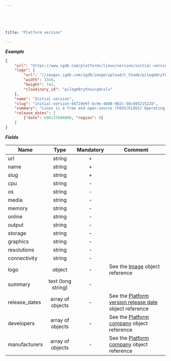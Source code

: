 ```yaml
---





title: "Platform version"

---
```


***Example***

```json
{
    "url": "https://www.igdb.com/platforms/linux/version/initial-version-04719e9f-bc9e-4b08-982c-50c495215228",
    "logo": {
        "url": "//images.igdb.com/igdb/image/upload/t_thumb/pilogm8rythuvcg4cslx.png",
        "width": 1344,
        "height": 742,
        "cloudinary_id": "pilogm8rythuvcg4cslx"
    },
    "name": "Initial version",
    "slug": "initial-version-04719e9f-bc9e-4b08-982c-50c495215228",
    "summary": "Linux is a free and open-source (FOSS/FLOSS) Operating System. ...",
    "release_dates": [
        {"date": 694137600000, "region": 8}
    ]
}
```

***Fields***

| Name          | Type               | Mandatory | Comment |
| ------------- |:------------------:|:---------:| ------- |
| url           | string             |     +     ||
| name          | string             |     +     ||
| slug          | string             |     +     ||
| cpu           | string             |     -     ||
| os           | string             |     -     ||
| media         | string             |     -     ||
| memory        | string             |     -     ||
| online        | string             |     -     ||
| output        | string             |     -     ||
| storage       | string             |     -     ||
| graphics      | string             |     -     ||
| resolutions   | string             |     -     ||
| connectivity   | string             |     -     ||
| logo          | object             |     -     | See the [Image](../../misc-objects/image) object reference |
| summary       | text (long string) |     -     ||
| release_dates | array of objects   |     -     | See the [Platform version release date](../../misc-objects/platform-version-release-date) object reference |
| developers | array of objects   |     -     | See the [Platform company](../../misc-objects/platform-company) object reference |
| manufacturers | array of objects   |     -     | See the [Platform company](../../misc-objects/platform-company) object reference |

